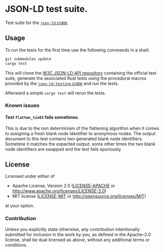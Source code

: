 # JSON-LD test suite.

Test suite for the [`json-ld` crate](https://crates.io/crates/json-ld).

## Usage

To run the tests for the first time use the following commands in
a shell:
```rust
git submodules update
cargo test
```

This will clone the [W3C JSON-LD API repository](https://github.com/w3c/json-ld-api)
containing the official test suite,
generate the associated Rust tests using the procedural macros provided by the
[`json-ld-testing` crate]() and run the tests.

Afterward a simple `cargo test` will rerun the tests.

### Known issues

#### Test `flatten_tin03` fails sometimes.

This is due to the non determinism of the flattening algorithm when it comes
to assigning a fresh blank node identifier to anonymous nodes.
The output document to this test contains two generated blank node identifiers.
Sometime it matches the expected output, some other times the two blank node identifiers
are swapped and the test fails spuriously.

## License

Licensed under either of

 * Apache License, Version 2.0 ([LICENSE-APACHE](LICENSE-APACHE) or http://www.apache.org/licenses/LICENSE-2.0)
 * MIT license ([LICENSE-MIT](LICENSE-MIT) or http://opensource.org/licenses/MIT)

at your option.

### Contribution

Unless you explicitly state otherwise, any contribution intentionally submitted
for inclusion in the work by you, as defined in the Apache-2.0 license, shall be dual licensed as above, without any
additional terms or conditions.
